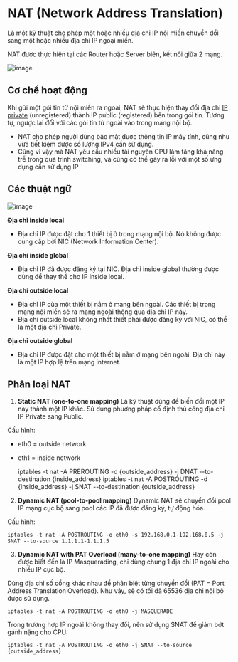 # NAT (Network Address Translation)
Là một kỹ thuật cho phép một hoặc nhiều địa chỉ IP nội miền chuyển đổi sang một hoặc nhiều địa chỉ IP ngoại miền.
 
NAT được thực hiện tại các Router hoặc Server biên, kết nối giữa 2 mạng.

![image](https://user-images.githubusercontent.com/83684068/120141004-db038c80-c205-11eb-86e9-c1ed5b7c2e96.png)

## Cơ chế hoạt động 
Khi gửi một gói tin từ nội miền ra ngoài, NAT sẽ thực hiện thay đổi địa chỉ [IP private](https://github.com/huynp1999/huynp/blob/master/Network/Basic/IPv4.md) (unregistered) thành IP public (registered) bên trong gói tin.
Tương tự, ngược lại đối với các gói tin từ ngoài vào trong mạng nội bộ.

- NAT cho phép người dùng bảo mật được thông tin IP máy tính, cũng như vừa tiết kiệm được số lượng IPv4 cần sử dụng.
- Cũng vì vậy mà NAT yêu cầu nhiều tài nguyên CPU làm tăng khả năng trễ trong quá trình switching, và cũng có thể gây ra lỗi với một số ứng dụng cần sử dụng IP

## Các thuật ngữ
![image](https://user-images.githubusercontent.com/83684068/120202527-e16b2600-c250-11eb-96bb-911946beaa13.png)

**Địa chỉ inside local**
- Địa chỉ IP được đặt cho 1 thiết bị ở trong mạng nội bộ. Nó không được cung cấp bởi NIC (Network Information Center).

**Địa chỉ inside global**
- Địa chỉ IP đã được đăng ký tại NIC. Địa chỉ inside global thường được dùng để thay thế cho IP inside local.

**Địa chỉ outside local**
- Địa chỉ IP của một thiết bị nằm ở mạng bên ngoài. Các thiết bị trong mạng nội miền sẽ ra mạng ngoài thông qua địa chỉ IP này.
- Địa chỉ outside local không nhất thiết phải được đăng ký với NIC, có thể là một địa chỉ Private.

**Địa chỉ outside global**
- Địa chỉ IP được đặt cho một thiết bị nằm ở mạng bên ngoài. Địa chỉ này là một IP hợp lệ trên mạng internet.

## Phân loại NAT
1. **Static NAT (one-to-one mapping)**
Là kỹ thuật dùng để biến đổi một IP này thành một IP khác. Sử dụng phương pháp cố định thủ công địa chỉ IP Private sang Public.

Cấu hình:
- eth0 = outside network
- eth1 = inside network

    iptables -t nat -A PREROUTING -d {outside_address} -j DNAT --to-destination {inside_address}
    iptables -t nat -A POSTROUTING -d {inside_address} -j SNAT --to-destination {outside_address}
    
2. **Dynamic NAT (pool-to-pool mapping)**
Dynamic NAT sẽ chuyển đổi pool IP mạng cục bộ sang pool các IP đã được đăng ký, tự động hóa.

Cấu hình:

    iptables -t nat -A POSTROUTING -o eth0 -s 192.168.0.1-192.168.0.5 -j SNAT --to-source 1.1.1.1-1.1.1.5
    
3. **Dynamic NAT with PAT Overload (many-to-one mapping)**
Hay còn được biết đến là IP Masquerading, chỉ dùng chung 1 địa chỉ IP ngoài cho nhiều IP cục bộ.

Dùng địa chỉ số cổng khác nhau để phân biệt từng chuyển đổi (PAT = Port Address Translation Overload). Như vậy, sẽ có tối đã 65536 địa chi nội bộ được sử dụng.

    iptables -t nat -A POSTROUTING -o eth0 -j MASQUERADE
    
Trong trường hợp IP ngoài không thay đổi, nên sử dụng SNAT để giảm bớt gánh nặng cho CPU:

    iptables -t nat -A POSTROUTING -o eth0 -j SNAT --to-source {outside_address}

